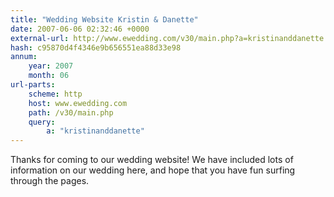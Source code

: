 ```yaml
---
title: "Wedding Website Kristin & Danette"
date: 2007-06-06 02:32:46 +0000
external-url: http://www.ewedding.com/v30/main.php?a=kristinanddanette
hash: c95870d4f4346e9b656551ea88d33e98
annum:
    year: 2007
    month: 06
url-parts:
    scheme: http
    host: www.ewedding.com
    path: /v30/main.php
    query:
        a: "kristinanddanette"
---
```


Thanks for coming to our wedding website! We have included lots of information on our wedding here, and hope that you have fun surfing through the pages.
